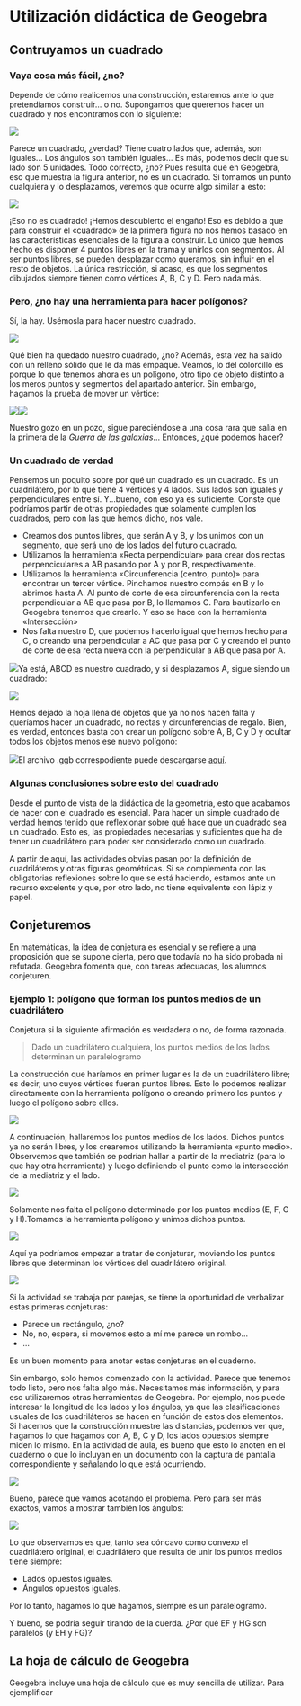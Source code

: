 # Utilización didáctica de Geogebra

## Contruyamos un cuadrado

### Vaya cosa más fácil, ¿no?

Depende de cómo realicemos una construcción, estaremos ante lo que pretendíamos construir... o no. Supongamos que queremos hacer un cuadrado y nos encontramos con lo siguiente:

![](/geogebra/assets/cuadrado_no1.png)

Parece un cuadrado, ¿verdad? Tiene cuatro lados que, además, son iguales... Los ángulos son también iguales... Es más, podemos decir que su lado son 5 unidades. Todo correcto, ¿no? Pues resulta que en Geogebra, eso que muestra la figura anterior, no es un cuadrado. Si tomamos un punto cualquiera y lo desplazamos, veremos que ocurre algo similar a esto:

![](/geogebra/assets/cuadrado_no2.png)

¡Eso no es cuadrado! ¡Hemos descubierto el engaño! Eso es debido a que para construir el «cuadrado» de la primera figura no nos hemos basado en las características esenciales de la figura a construir. Lo único que hemos hecho es disponer 4 puntos libres en la trama y unirlos con segmentos. Al ser puntos libres, se pueden desplazar como queramos, sin influir en el resto de objetos. La única restricción, si acaso, es que los segmentos dibujados siempre tienen como vértices A, B, C y D. Pero nada más.

### Pero, ¿no hay una herramienta para hacer polígonos?

Sí, la hay. Usémosla para hacer nuestro cuadrado.

![](/geogebra/assets/cuadrado_no3.png)

Qué bien ha quedado nuestro cuadrado, ¿no? Además, esta vez ha salido con un relleno sólido que le da más empaque. Veamos, lo del colorcillo es porque lo que tenemos ahora es un polígono, otro tipo de objeto distinto a los meros puntos y segmentos del apartado anterior. Sin embargo, hagamos la prueba de mover un vértice:

![](/geogebra/assets/cuadrado_no4.png)![](/geogebra/assets/tonteria2.png)

Nuestro gozo en un pozo, sigue pareciéndose a una cosa rara que salía en la primera de la _Guerra de las galaxias_... Entonces, ¿qué podemos hacer?

### Un cuadrado de verdad

Pensemos un poquito sobre por qué un cuadrado es un cuadrado. Es un cuadrilátero, por lo que tiene 4 vértices y 4 lados. Sus lados son iguales y perpendiculares entre sí. Y...bueno, con eso ya es suficiente. Conste que podríamos partir de otras propiedades que solamente cumplen los cuadrados, pero con las que hemos dicho, nos vale.

* Creamos dos puntos libres, que serán A y B, y los unimos con un segmento, que será uno de los lados del futuro cuadrado.
* Utilizamos la herramienta «Recta perpendicular» para crear dos rectas perpenciculares a AB pasando por A y por B, respectivamente.
* Utilizamos la herramienta «Circunferencia \(centro, punto\)» para encontrar un tercer vértice. Pinchamos nuestro compás en B y lo abrimos hasta A. Al punto de corte de esa circunferencia con la recta perpendicular a AB que pasa por B, lo llamamos C. Para bautizarlo en Geogebra tenemos que crearlo. Y eso se hace con la herramienta «Intersección»
* Nos falta nuestro D, que podemos hacerlo igual que hemos hecho para C, o creando una perpendicular a AC que pasa por C y creando el punto de corte de esa recta nueva con la perpendicular a AB que pasa por A.

![](/geogebra/assets/cuadrado_verdad_1.png)Ya está, ABCD es nuestro cuadrado, y si desplazamos A, sigue siendo un cuadrado:

![](/geogebra/assets/cuadrado_verdad2.png)

Hemos dejado la hoja llena de objetos que ya no nos hacen falta y queríamos hacer un cuadrado, no rectas y circunferencias de regalo. Bien, es verdad, entonces basta con crear un polígono sobre A, B, C y D y ocultar todos los objetos menos ese nuevo polígono:

![](/geogebra/assets/cuadrado_verdad_final.png)El archivo .ggb correspodiente puede descargarse [aquí](/geogebra/assets/geogebra-cuadrado.ggb).

### Algunas conclusiones sobre esto del cuadrado

Desde el punto de vista de la didáctica de la geometría, esto que acabamos de hacer con el cuadrado es esencial. Para hacer un simple cuadrado de verdad hemos tenido que reflexionar sobre qué hace que un cuadrado sea un cuadrado. Esto es, las propiedades necesarias y suficientes que ha de tener un cuadrilátero para poder ser considerado como un cuadrado.

A partir de aquí, las actividades obvias pasan por la definición de cuadriláteros y otras figuras geométricas. Si se complementa con las obligatorias reflexiones sobre lo que se está haciendo, estamos ante un recurso excelente y que, por otro lado, no tiene equivalente con lápiz y papel.

## Conjeturemos

En matemáticas, la idea de conjetura es esencial y se refiere a una proposición que se supone cierta, pero que todavía no ha sido probada ni refutada. Geogebra fomenta que, con tareas adecuadas, los alumnos conjeturen.

### Ejemplo 1: polígono que forman los puntos medios de un cuadrilátero

Conjetura si la siguiente afirmación es verdadera o no, de forma razonada.

> Dado un cuadrilátero cualquiera, los puntos medios de los lados determinan un paralelogramo

La construcción que haríamos en primer lugar es la de un cuadrilátero libre; es decir, uno cuyos vértices fueran puntos libres. Esto lo podemos realizar directamente con la herramienta polígono o creando primero los puntos y luego el polígono sobre ellos.

![](/geogebra/assets/cuadrilatero01.png)

A continuación, hallaremos los puntos medios de los lados. Dichos puntos ya no serán libres, y los crearemos utilizando la herramienta «punto medio». Observemos que también se podrían hallar a partir de la mediatriz \(para lo que hay otra herramienta\) y luego definiendo el punto como la intersección de la mediatriz y el lado.

![](/geogebra/assets/cuadrilatero02.png)

Solamente nos falta el polígono determinado por los puntos medios \(E, F, G y H\).Tomamos la herramienta polígono y unimos dichos puntos.

![](/geogebra/assets/cuadrilatero03.png)

Aquí ya podríamos empezar a tratar de conjeturar, moviendo los puntos libres que determinan los vértices del cuadrilátero original.

![](/geogebra/assets/cuadrilatero04.png)

Si la actividad se trabaja por parejas, se tiene la oportunidad de verbalizar estas primeras conjeturas:

* Parece un rectángulo, ¿no?
* No, no, espera, si movemos esto a mí me parece un rombo...
* ...

Es un buen momento para anotar estas conjeturas en el cuaderno.

Sin embargo, solo hemos comenzado con la actividad. Parece que tenemos todo listo, pero nos falta algo más. Necesitamos más información, y para eso utilizaremos otras herramientas de Geogebra. Por ejemplo, nos puede interesar la longitud de los lados y los ángulos, ya que las clasificaciones usuales de los cuadriláteros se hacen en función de estos dos elementos. Si hacemos que la construcción muestre las distancias, podemos ver que, hagamos lo que hagamos con A, B, C y D, los lados opuestos siempre miden lo mismo. En la actividad de aula, es bueno que esto lo anoten en el cuaderno o que lo incluyan en un documento con la captura de pantalla correspondiente y señalando lo que está ocurriendo.

![](/geogebra/assets/cuadrilatero05.png)

Bueno, parece que vamos acotando el problema. Pero para ser más exactos, vamos a mostrar también los ángulos:

![](/geogebra/assets/cuadrilatero06.png)

Lo que observamos es que, tanto sea cóncavo como convexo el cuadrilátero original, el cuadrilátero que resulta de unir los puntos medios tiene siempre:

* Lados opuestos iguales.
* Ángulos opuestos iguales.

Por lo tanto, hagamos lo que hagamos, siempre es un paralelogramo.

Y bueno, se podría seguir tirando de la cuerda. ¿Por qué EF y HG son paralelos \(y EH y FG\)?

## La hoja de cálculo de Geogebra

Geogebra incluye una hoja de cálculo que es muy sencilla de utilizar. Para ejemplificar

